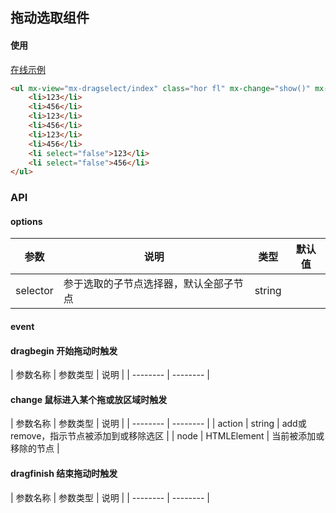 ## 拖动选取组件

#### 使用

<a href="https://thx.github.io/magix-gallery/#!/mx-dragselect/index" target="_blank">在线示例</a>
```html
<ul mx-view="mx-dragselect/index" class="hor fl" mx-change="show()" mx-dragbegin="begin()" mx-dragfinish="end()" view-selector="li[select!=false]">
    <li>123</li>
    <li>456</li>
    <li>123</li>
    <li>456</li>
    <li>123</li>
    <li>456</li>
    <li select="false">123</li>
    <li select="false">456</li>
</ul>
```

### API

#### options
| 参数 | 说明 | 类型 | 默认值 |
| -------- | -------- | -------- | -------- |
| selector | 参于选取的子节点选择器，默认全部子节点 | string |

#### event
#### dragbegin 开始拖动时触发

| 参数名称 | 参数类型 | 说明 |
| -------- | -------- |

#### change 鼠标进入某个拖或放区域时触发

| 参数名称 | 参数类型 | 说明 |
| -------- | -------- |
| action | string | add或remove，指示节点被添加到或移除选区 |
| node | HTMLElement | 当前被添加或移除的节点 |


#### dragfinish 结束拖动时触发

| 参数名称 | 参数类型 | 说明 |
| -------- | -------- |



